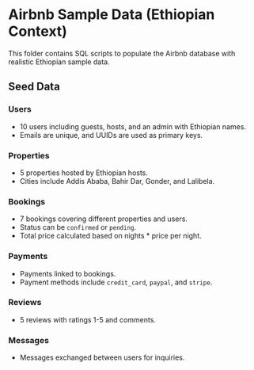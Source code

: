 # Airbnb Sample Data (Ethiopian Context)

This folder contains SQL scripts to populate the Airbnb database with realistic Ethiopian sample data.

## Seed Data

### Users
- 10 users including guests, hosts, and an admin with Ethiopian names.
- Emails are unique, and UUIDs are used as primary keys.

### Properties
- 5 properties hosted by Ethiopian hosts.
- Cities include Addis Ababa, Bahir Dar, Gonder, and Lalibela.

### Bookings
- 7 bookings covering different properties and users.
- Status can be `confirmed` or `pending`.
- Total price calculated based on nights * price per night.

### Payments
- Payments linked to bookings.
- Payment methods include `credit_card`, `paypal`, and `stripe`.

### Reviews
- 5 reviews with ratings 1-5 and comments.

### Messages
- Messages exchanged between users for inquiries.
